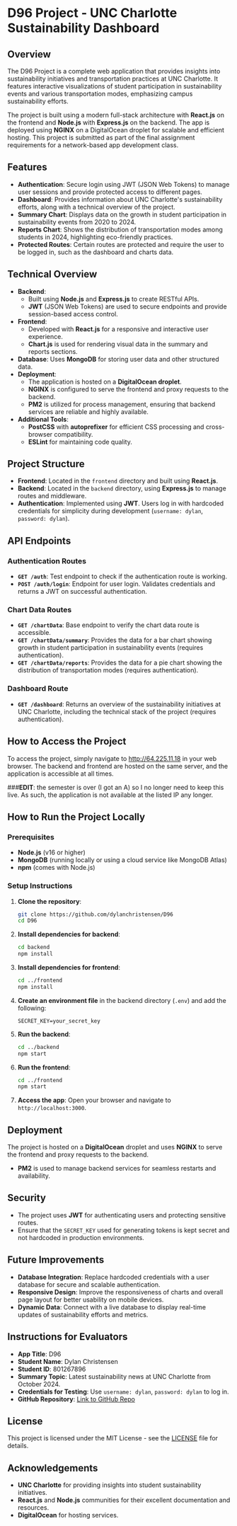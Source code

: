 # D96 Project - UNC Charlotte Sustainability Dashboard

## Overview
The D96 Project is a complete web application that provides insights into sustainability initiatives and transportation practices at UNC Charlotte. It features interactive visualizations of student participation in sustainability events and various transportation modes, emphasizing campus sustainability efforts.

The project is built using a modern full-stack architecture with **React.js** on the frontend and **Node.js** with **Express.js** on the backend. The app is deployed using **NGINX** on a DigitalOcean droplet for scalable and efficient hosting. This project is submitted as part of the final assignment requirements for a network-based app development class.

## Features
- **Authentication**: Secure login using JWT (JSON Web Tokens) to manage user sessions and provide protected access to different pages.
- **Dashboard**: Provides information about UNC Charlotte's sustainability efforts, along with a technical overview of the project.
- **Summary Chart**: Displays data on the growth in student participation in sustainability events from 2020 to 2024.
- **Reports Chart**: Shows the distribution of transportation modes among students in 2024, highlighting eco-friendly practices.
- **Protected Routes**: Certain routes are protected and require the user to be logged in, such as the dashboard and charts data.

## Technical Overview
- **Backend**:
  - Built using **Node.js** and **Express.js** to create RESTful APIs.
  - **JWT** (JSON Web Tokens) are used to secure endpoints and provide session-based access control.
- **Frontend**:
  - Developed with **React.js** for a responsive and interactive user experience.
  - **Chart.js** is used for rendering visual data in the summary and reports sections.
- **Database**: Uses **MongoDB** for storing user data and other structured data.
- **Deployment**:
  - The application is hosted on a **DigitalOcean droplet**.
  - **NGINX** is configured to serve the frontend and proxy requests to the backend.
  - **PM2** is utilized for process management, ensuring that backend services are reliable and highly available.
- **Additional Tools**:
  - **PostCSS** with **autoprefixer** for efficient CSS processing and cross-browser compatibility.
  - **ESLint** for maintaining code quality.

## Project Structure
- **Frontend**: Located in the `frontend` directory and built using **React.js**.
- **Backend**: Located in the `backend` directory, using **Express.js** to manage routes and middleware.
- **Authentication**: Implemented using **JWT**. Users log in with hardcoded credentials for simplicity during development (`username: dylan`, `password: dylan`).

## API Endpoints
### Authentication Routes
- **`GET /auth`**: Test endpoint to check if the authentication route is working.
- **`POST /auth/login`**: Endpoint for user login. Validates credentials and returns a JWT on successful authentication.

### Chart Data Routes
- **`GET /chartData`**: Base endpoint to verify the chart data route is accessible.
- **`GET /chartData/summary`**: Provides the data for a bar chart showing growth in student participation in sustainability events (requires authentication).
- **`GET /chartData/reports`**: Provides the data for a pie chart showing the distribution of transportation modes (requires authentication).

### Dashboard Route
- **`GET /dashboard`**: Returns an overview of the sustainability initiatives at UNC Charlotte, including the technical stack of the project (requires authentication).

## How to Access the Project
To access the project, simply navigate to http://64.225.11.18 in your web browser. The backend and frontend are hosted on the same server, and the application is accessible at all times.


###**EDIT**: the semester is over (I got an A) so I no longer need to keep this live. As such, the application is not available at the listed IP any longer. 

## How to Run the Project Locally
### Prerequisites
- **Node.js** (v16 or higher)
- **MongoDB** (running locally or using a cloud service like MongoDB Atlas)
- **npm** (comes with Node.js)

### Setup Instructions
1. **Clone the repository**:
   ```sh
   git clone https://github.com/dylanchristensen/D96
   cd D96
   ```
2. **Install dependencies for backend**:
   ```sh
   cd backend
   npm install
   ```
3. **Install dependencies for frontend**:
   ```sh
   cd ../frontend
   npm install
   ```
4. **Create an environment file** in the backend directory (`.env`) and add the following:
   ```
   SECRET_KEY=your_secret_key
   ```
5. **Run the backend**:
   ```sh
   cd ../backend
   npm start
   ```
6. **Run the frontend**:
   ```sh
   cd ../frontend
   npm start
   ```
7. **Access the app**:
   Open your browser and navigate to `http://localhost:3000`.

## Deployment
The project is hosted on a **DigitalOcean** droplet and uses **NGINX** to serve the frontend and proxy requests to the backend.
- **PM2** is used to manage backend services for seamless restarts and availability.

## Security
- The project uses **JWT** for authenticating users and protecting sensitive routes.
- Ensure that the `SECRET_KEY` used for generating tokens is kept secret and not hardcoded in production environments.

## Future Improvements
- **Database Integration**: Replace hardcoded credentials with a user database for secure and scalable authentication.
- **Responsive Design**: Improve the responsiveness of charts and overall page layout for better usability on mobile devices.
- **Dynamic Data**: Connect with a live database to display real-time updates of sustainability efforts and metrics.

## Instructions for Evaluators
- **App Title**: D96
- **Student Name**: Dylan Christensen
- **Student ID**: 801267896
- **Summary Topic**: Latest sustainability news at UNC Charlotte from October 2024.
- **Credentials for Testing**: Use `username: dylan`, `password: dylan` to log in.
- **GitHub Repository**: [Link to GitHub Repo](https://github.com/your-username/d96-project)

## License
This project is licensed under the MIT License - see the [LICENSE](LICENSE) file for details.

## Acknowledgements
- **UNC Charlotte** for providing insights into student sustainability initiatives.
- **React.js** and **Node.js** communities for their excellent documentation and resources.
- **DigitalOcean** for hosting services.

